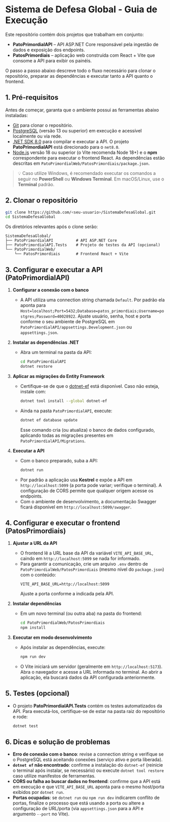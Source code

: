 # Sistema de Defesa Global - Guia de Execução

Este repositório contém dois projetos que trabalham em conjunto:

- **PatoPrimordialAPI** – API ASP.NET Core responsável pela ingestão de dados e exposição dos endpoints.
- **PatosPrimordiais** – aplicação web construída com React + Vite que consome a API para exibir os painéis.

O passo a passo abaixo descreve todo o fluxo necessário para clonar o repositório, preparar as dependências e executar tanto a API quanto o frontend.

## 1. Pré-requisitos

Antes de começar, garanta que o ambiente possui as ferramentas abaixo instaladas:

- [Git](https://git-scm.com/) para clonar o repositório.
- [PostgreSQL](https://www.postgresql.org/) (versão 13 ou superior) em execução e acessível localmente ou via rede.
- [.NET SDK 8.0](https://dotnet.microsoft.com/pt-br/download) para compilar e executar a API. O projeto **PatoPrimordialAPI** está direcionado para o `net8.0`.
- [Node.js](https://nodejs.org/) versão 18 ou superior (o Vite recomenda Node 18+) e o **npm** correspondente para executar o frontend React. As dependências estão descritas em `PatoPrimordialWeb/PatosPrimordiais/package.json`.

> 💡 Caso utilize Windows, é recomendado executar os comandos a seguir no **PowerShell** ou **Windows Terminal**. Em macOS/Linux, use o **Terminal** padrão.

## 2. Clonar o repositório

```bash
git clone https://github.com/<seu-usuario>/SistemaDefesaGlobal.git
cd SistemaDefesaGlobal
```

Os diretórios relevantes após o clone serão:

```
SistemaDefesaGlobal/
├── PatoPrimordialAPI          # API ASP.NET Core
├── PatoPrimordialAPI.Tests    # Projeto de testes da API (opcional)
└── PatoPrimordialWeb/
    └── PatosPrimordiais       # Frontend React + Vite
```

## 3. Configurar e executar a API (PatoPrimordialAPI)

1. **Configurar a conexão com o banco**
   - A API utiliza uma connection string chamada `Default`. Por padrão ela aponta para `Host=localhost;Port=5432;Database=patos_primordiais;Username=postgres;Password=40028922`. Ajuste usuário, senha, host e porta conforme o seu ambiente de PostgreSQL em `PatoPrimordialAPI/appsettings.Development.json` ou `appsettings.json`.

2. **Instalar as dependências .NET**
   - Abra um terminal na pasta da API:
     ```bash
     cd PatoPrimordialAPI
     dotnet restore
     ```

3. **Aplicar as migrações do Entity Framework**
   - Certifique-se de que o [dotnet-ef](https://learn.microsoft.com/ef/core/cli/dotnet) está disponível. Caso não esteja, instale com:
     ```bash
     dotnet tool install --global dotnet-ef
     ```
   - Ainda na pasta `PatoPrimordialAPI`, execute:
     ```bash
     dotnet ef database update
     ```
     Esse comando cria (ou atualiza) o banco de dados configurado, aplicando todas as migrações presentes em `PatoPrimordialAPI/Migrations`.

4. **Executar a API**
   - Com o banco preparado, suba a API:
     ```bash
     dotnet run
     ```
   - Por padrão a aplicação usa **Kestrel** e expõe a API em `http://localhost:5099` (a porta pode variar; verifique o terminal). A configuração de CORS permite que qualquer origem acesse os endpoints.
   - Com o ambiente de desenvolvimento, a documentação Swagger ficará disponível em `http://localhost:5099/swagger`.

## 4. Configurar e executar o frontend (PatosPrimordiais)

1. **Ajustar a URL da API**
   - O frontend lê a URL base da API da variável `VITE_API_BASE_URL`, caindo em `http://localhost:5099` se nada for informado.
   - Para garantir a comunicação, crie um arquivo `.env` dentro de `PatoPrimordialWeb/PatosPrimordiais` (mesmo nível do `package.json`) com o conteúdo:
     ```env
     VITE_API_BASE_URL=http://localhost:5099
     ```
     Ajuste a porta conforme a indicada pela API.

2. **Instalar dependências**
   - Em um novo terminal (ou outra aba) na pasta do frontend:
     ```bash
     cd PatoPrimordialWeb/PatosPrimordiais
     npm install
     ```

3. **Executar em modo desenvolvimento**
   - Após instalar as dependências, execute:
     ```bash
     npm run dev
     ```
   - O Vite iniciará um servidor (geralmente em `http://localhost:5173`). Abra o navegador e acesse a URL informada no terminal. Ao abrir a aplicação, ela buscará dados da API configurada anteriormente.

## 5. Testes (opcional)

- O projeto **PatoPrimordialAPI.Tests** contém os testes automatizados da API. Para executá-los, certifique-se de estar na pasta raiz do repositório e rode:
  ```bash
  dotnet test
  ```

## 6. Dicas e solução de problemas

- **Erro de conexão com o banco**: revise a connection string e verifique se o PostgreSQL está aceitando conexões (serviço ativo e porta liberada).
- **`dotnet ef` não encontrado**: confirme a instalação do `dotnet-ef` (reinicie o terminal após instalar, se necessário) ou execute `dotnet tool restore` caso utilize manifestos de ferramentas.
- **CORS ou falha ao buscar dados no frontend**: confirme que a API está em execução e que `VITE_API_BASE_URL` aponta para o mesmo host/porta exibidos por `dotnet run`.
- **Portas ocupadas**: se `dotnet run` ou `npm run dev` indicarem conflito de portas, finalize o processo que está usando a porta ou altere a configuração de URL/porta (via `appsettings.json` para a API e argumento `--port` no Vite).
